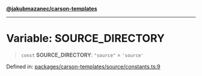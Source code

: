 [**@jakubmazanec/carson-templates**](../README.md)

---

# Variable: SOURCE_DIRECTORY

> `const` **SOURCE_DIRECTORY**: `"source"` = `'source'`

Defined in:
[packages/carson-templates/source/constants.ts:9](https://github.com/jakubmazanec/tools/blob/acfa246dbb1035f65efb7fa114167a3cbefca108/packages/carson-templates/source/constants.ts#L9)
